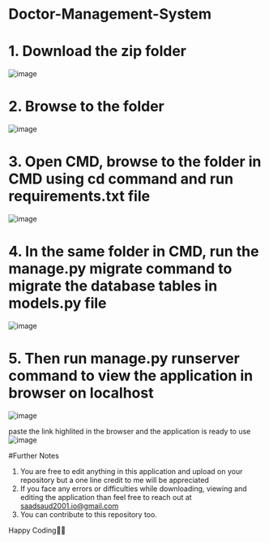 # Doctor-Management-System

# 1. Download the zip folder
![image](https://user-images.githubusercontent.com/75729385/220144579-436803fc-a600-42d7-b674-f249604c4f7a.png)

# 2. Browse to the folder
![image](https://user-images.githubusercontent.com/75729385/220144936-b79fef5a-ba8b-4c2e-86be-d1e2b95058f0.png)

# 3. Open CMD, browse to the folder in CMD using cd command and run requirements.txt file
![image](https://user-images.githubusercontent.com/75729385/220146274-49254687-ba2d-42e8-8880-852a633ed7d5.png)

# 4. In the same folder in CMD, run the manage.py migrate command to migrate the database tables in models.py file
![image](https://user-images.githubusercontent.com/75729385/220146905-9ee3598d-906c-44ab-9e17-425015e05631.png)

# 5. Then run manage.py runserver command to view the application in browser on localhost
![image](https://user-images.githubusercontent.com/75729385/220147627-f17123fc-e137-41f1-97a1-442cc33d9b10.png)

paste the link highlited in the browser and the application is ready to use
![image](https://user-images.githubusercontent.com/75729385/220147811-a1683a61-e33a-4098-b662-6aff91658d03.png)

#Further Notes
1. You are free to edit anything in this application and upload on your repository but a one line credit to me will be appreciated
2. If you face any errors or difficulties while downloading, viewing and editing the application than feel free to reach out at saadsaud2001.io@gmail.com
3. You can contribute to this repository too.

Happy Coding🙌🏻
